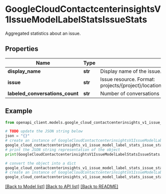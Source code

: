 # GoogleCloudContactcenterinsightsV1IssueModelLabelStatsIssueStats

Aggregated statistics about an issue.

## Properties

Name | Type | Description | Notes
------------ | ------------- | ------------- | -------------
**display_name** | **str** | Display name of the issue. | [optional] 
**issue** | **str** | Issue resource. Format: projects/{project}/locations/{location}/issueModels/{issue_model}/issues/{issue} | [optional] 
**labeled_conversations_count** | **str** | Number of conversations attached to the issue at this point in time. | [optional] 

## Example

```python
from openapi_client.models.google_cloud_contactcenterinsights_v1_issue_model_label_stats_issue_stats import GoogleCloudContactcenterinsightsV1IssueModelLabelStatsIssueStats

# TODO update the JSON string below
json = "{}"
# create an instance of GoogleCloudContactcenterinsightsV1IssueModelLabelStatsIssueStats from a JSON string
google_cloud_contactcenterinsights_v1_issue_model_label_stats_issue_stats_instance = GoogleCloudContactcenterinsightsV1IssueModelLabelStatsIssueStats.from_json(json)
# print the JSON string representation of the object
print(GoogleCloudContactcenterinsightsV1IssueModelLabelStatsIssueStats.to_json())

# convert the object into a dict
google_cloud_contactcenterinsights_v1_issue_model_label_stats_issue_stats_dict = google_cloud_contactcenterinsights_v1_issue_model_label_stats_issue_stats_instance.to_dict()
# create an instance of GoogleCloudContactcenterinsightsV1IssueModelLabelStatsIssueStats from a dict
google_cloud_contactcenterinsights_v1_issue_model_label_stats_issue_stats_from_dict = GoogleCloudContactcenterinsightsV1IssueModelLabelStatsIssueStats.from_dict(google_cloud_contactcenterinsights_v1_issue_model_label_stats_issue_stats_dict)
```
[[Back to Model list]](../README.md#documentation-for-models) [[Back to API list]](../README.md#documentation-for-api-endpoints) [[Back to README]](../README.md)


